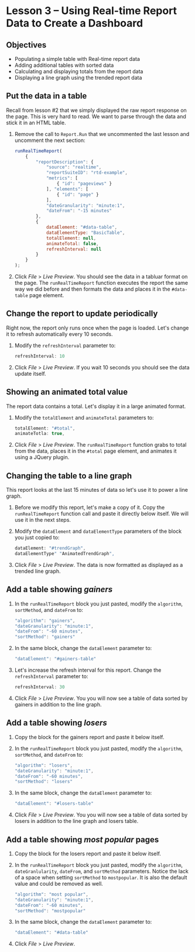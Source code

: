 Lesson 3 – Using Real-time Report Data to Create a Dashboard
=====

Objectives
-----
*   Populating a simple table with Real-time report data
*   Adding additional tables with sorted data
*   Calculating and displaying totals from the report data
*	Displaying a line graph using the trended report data

Put the data in a table
-----

Recall from lesson #2 that we simply displayed the raw report response on the page. This is very hard to read. We want to parse through the data and stick it in an HTML table.

1. Remove the call to `Report.Run` that we uncommented the last lesson and uncomment the next section:

    ```javascript
    runRealTimeReport(
        {
            "reportDescription": {
                "source": "realtime",
                "reportSuiteID": "rtd-example",
                "metrics": [
                    { "id": "pageviews" }
                ], "elements": [
                    { "id": "page" }
                ],
                "dateGranularity": "minute:1",
                "dateFrom": "-15 minutes"
            },
            {
                dataElement: "#data-table",
                dataElementType: "BasicTable",
                totalElement: null,
                animateTotal: false,
                refreshInterval: null
            }            
        }
    );
    ```

2. Click *File* > *Live Preview*. You should see the data in a tabluar format on the page. The `runRealTimeReport` function executes the report the same way we did before and then formats the data and places it in the `#data-table` page element.

Change the report to update periodically
-----

Right now, the report only runs once when the page is loaded. Let's change it to refresh automatically every 10 seconds.

1. Modify the `refreshInterval` parameter to:

    ```javascript
    refreshInterval: 10
    ```

2. Click *File* > *Live Preview*.  If you wait 10 seconds you should see the data update itself.

Showing an animated total value
-----

The report data contains a total. Let's display it in a large animated format.

1. Modify the `totalElement` and `animateTotal` parameters to:

    ```javascript
    totalElement: "#total",
    animateTotla: true,
    ```

2. Click *File* > *Live Preview*.  The `runRealTimeReport` function grabs to total from the data, places it in the `#total` page element, and animates it using a JQuery plugin.

Changing the table to a line graph
-----

This report looks at the last 15 minutes of data so let's use it to power a line graph. 

1. Before we modify this report, let's make a copy of it. Copy the `runRealTimeReport` function call and 
   paste it directly below itself. We will use it in the next steps.

2. Modify the `dataElement` and `dataElementType` parameters of the block you just copied to:

    ```javascript
    dataElement: "#trendGraph",
    dataElementType" "AnimatedTrendGraph",
    ```

2. Click *File* > *Live Preview*.  The data is now formatted as displayed as a trended line graph.


Add a table showing *gainers*
-----

1. In the `runRealTimeReport` block you just pasted, modify the `algorithm`, `sortMethod`, and `dateFrom` to:

    ```javascript
    "algorithm": "gainers",
    "dateGranularity": "minute:1",
    "dateFrom": "-60 minutes",
    "sortMethod": "gainers"
    ```

2. In the same block, change the `dataElement` parameter to:

    ```javascript
    "dataElement": "#gainers-table"
    ```

3. Let's increase the refresh interval for this report. Change the `refreshInterval` parameter to:

    ```javascript
    refreshInterval: 30
    ```

4. Click *File* > *Live Preview*.  You you will now see a table of data sorted by gainers in addition to the line graph.


Add a table showing *losers*
-----

1. Copy the block for the gainers report and paste it below itself.

2. In the `runRealTimeReport` block you just pasted, modify the `algorithm`, `sortMethod`, and `dateFrom` to:

    ```javascript
    "algorithm": "losers",
    "dateGranularity": "minute:1",
    "dateFrom": "-60 minutes",
    "sortMethod": "losers"
    ```

3. In the same block, change the `dataElement` parameter to:

    ```javascript
    "dataElement": "#losers-table"
    ```

4. Click *File* > *Live Preview*.  You you will now see a table of data sorted by losers in addition to the line graph and losers table.


Add a table showing *most popular* pages
-----

1. Copy the block for the losers report and paste it below itself.

2. In the `runRealTimeReport` block you just pasted, modify the `algorithm`, `dateGranlularity`, `dateFrom`,  and `sortMethod` parameters. Notice the lack of a space when setting `sortMethod` to `mostpopular`. It is also the default value and could be removed as well.

    ```javascript
    "algorithm": "most popular",
    "dateGranularity": "minute:1",
    "dateFrom": "-60 minutes",
    "sortMethod": "mostpopular"
    ```

3. In the same block, change the `dataElement` parameter to:

    ```javascript
    "dataElement": "#data-table"
    ```

4. Click *File* > *Live Preview*.
